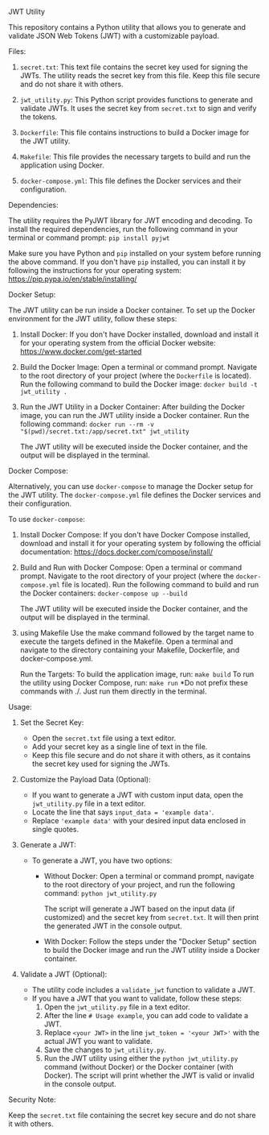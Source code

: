 JWT Utility

This repository contains a Python utility that allows you to generate and validate JSON Web Tokens (JWT) with a customizable payload.

Files:

1. `secret.txt`: This text file contains the secret key used for signing the JWTs. The utility reads the secret key from this file. Keep this file secure and do not share it with others.

2. `jwt_utility.py`: This Python script provides functions to generate and validate JWTs. It uses the secret key from `secret.txt` to sign and verify the tokens.

3. `Dockerfile`: This file contains instructions to build a Docker image for the JWT utility.

4. `Makefile`: This file provides the necessary targets to build and run the application using Docker.

5. `docker-compose.yml`: This file defines the Docker services and their configuration.

Dependencies:

The utility requires the PyJWT library for JWT encoding and decoding. To install the required dependencies, run the following command in your terminal or command prompt:
`pip install pyjwt`

Make sure you have Python and `pip` installed on your system before running the above command. If you don't have `pip` installed, you can install it by following the instructions for your operating system: https://pip.pypa.io/en/stable/installing/

Docker Setup:

The JWT utility can be run inside a Docker container. To set up the Docker environment for the JWT utility, follow these steps:

1. Install Docker:
   If you don't have Docker installed, download and install it for your operating system from the official Docker website: https://www.docker.com/get-started

2. Build the Docker Image:
   Open a terminal or command prompt.
   Navigate to the root directory of your project (where the `Dockerfile` is located).
   Run the following command to build the Docker image:
   `docker build -t jwt_utility .`

3. Run the JWT Utility in a Docker Container:
   After building the Docker image, you can run the JWT utility inside a Docker container. Run the following command:
   `docker run --rm -v "$(pwd)/secret.txt:/app/secret.txt" jwt_utility`

   The JWT utility will be executed inside the Docker container, and the output will be displayed in the terminal.

Docker Compose:

Alternatively, you can use `docker-compose` to manage the Docker setup for the JWT utility. The `docker-compose.yml` file defines the Docker services and their configuration.

To use `docker-compose`:

1. Install Docker Compose:
   If you don't have Docker Compose installed, download and install it for your operating system by following the official documentation: https://docs.docker.com/compose/install/

2. Build and Run with Docker Compose:
   Open a terminal or command prompt.
   Navigate to the root directory of your project (where the `docker-compose.yml` file is located).
   Run the following command to build and run the Docker containers:
   `docker-compose up --build`

   The JWT utility will be executed inside the Docker container, and the output will be displayed in the terminal.

3. using Makefile
   Use the make command followed by the target name to execute the targets defined in the Makefile.
   Open a terminal and navigate to the directory containing your Makefile, Dockerfile, and docker-compose.yml.

   Run the Targets:
   To build the application image, run: `make build`
   To run the utility using Docker Compose, run: `make run`
   *Do not prefix these commands with ./. Just run them directly in the terminal.

Usage:

1. Set the Secret Key:
   - Open the `secret.txt` file using a text editor.
   - Add your secret key as a single line of text in the file.
   - Keep this file secure and do not share it with others, as it contains the secret key used for signing the JWTs.

2. Customize the Payload Data (Optional):
   - If you want to generate a JWT with custom input data, open the `jwt_utility.py` file in a text editor.
   - Locate the line that says `input_data = 'example data'`.
   - Replace `'example data'` with your desired input data enclosed in single quotes.

3. Generate a JWT:
   - To generate a JWT, you have two options:
     - Without Docker: Open a terminal or command prompt, navigate to the root directory of your project, and run the following command:
       `python jwt_utility.py`

       The script will generate a JWT based on the input data (if customized) and the secret key from `secret.txt`. It will then print the generated JWT in the console output.

     - With Docker: Follow the steps under the "Docker Setup" section to build the Docker image and run the JWT utility inside a Docker container.

4. Validate a JWT (Optional):
   - The utility code includes a `validate_jwt` function to validate a JWT.
   - If you have a JWT that you want to validate, follow these steps:
     1. Open the `jwt_utility.py` file in a text editor.
     2. After the line `# Usage example`, you can add code to validate a JWT.
     3. Replace `<your JWT>` in the line `jwt_token = '<your JWT>'` with the actual JWT you want to validate.
     4. Save the changes to `jwt_utility.py`.
     5. Run the JWT utility using either the `python jwt_utility.py` command (without Docker) or the Docker container (with Docker). The script will print whether the JWT is valid or invalid in the console output.

Security Note:

Keep the `secret.txt` file containing the secret key secure and do not share it with others.

